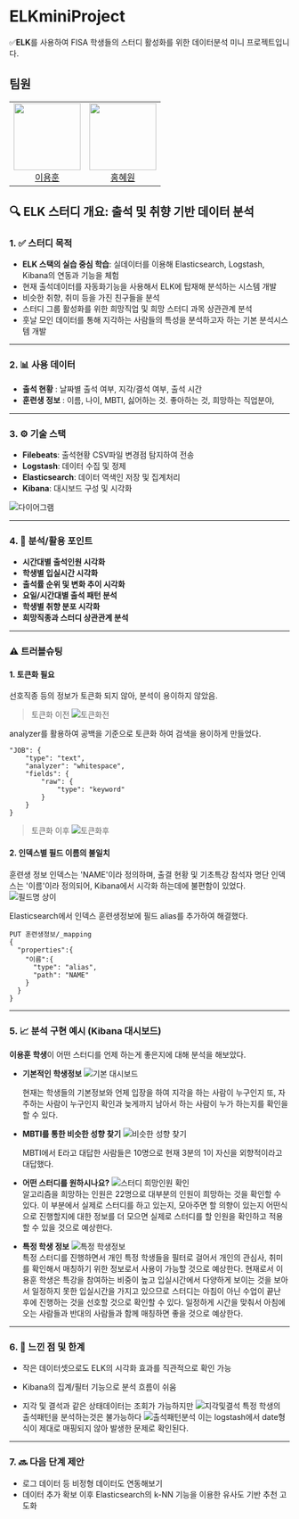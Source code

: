 # ELKminiProject
✅**ELK**를 사용하여 FISA 학생들의 스터디 활성화를 위한 데이터분석 미니 프로젝트입니다.
## 팀원
<table>
  <tr>
    <td align="center">
      <img src="https://github.com/dldydgns.png" width="120" /><br/>
      <a href="https://github.com/dldydgns">이용훈</a>
    </td>
    <td align="center">
      <img src="https://github.com/hyewon8245.png" width="120" /><br/>
      <a href="https://github.com/hyewon8245">홍혜원</a>
    </td>
  </tr>
</table>

## 🔍 ELK 스터디 개요: 출석 및 취향 기반 데이터 분석

### 1. ✅ 스터디 목적

- **ELK 스택의 실습 중심 학습**: 실데이터를 이용해 Elasticsearch, Logstash, Kibana의 연동과 기능을 체험
- 현재 출석데이터를 자동화기능을 사용해서 ELK에 탑재해 분석하는 시스템 개발
- 비슷한 취향, 취미 등을 가진 친구들을 분석
- 스터디 그룹 활성화를 위한 희망직업 및 희망 스터디 과목 상관관계 분석
- 훗날 모인 데이터를 통해 지각하는 사람들의 특성을 분석하고자 하는 기본 분석시스템 개발

---

### 2. 📊 사용 데이터

- **출석 현황** :  날짜별 출석 여부, 지각/결석 여부, 출석 시간
- **훈련생 정보** : 이름, 나이, MBTI, 싫어하는 것. 좋아하는 것, 희망하는 직업분야,

---

### 3. ⚙️ 기술 스택

- **Filebeats**: 출석현황 CSV파일 변경점 탐지하여 전송
- **Logstash**: 데이터 수집 및 정제
- **Elasticsearch**: 데이터 역색인 저장 및 집계처리
- **Kibana**: 대시보드 구성 및 시각화

![다이어그램](./캡처/다이어그램.png)

---

### 4. 🧠 분석/활용 포인트

- **시간대별 출석인원 시각화**
- **학생별 입실시간 시각화**
- **출석률 순위 및 변화 추이 시각화**
- **요일/시간대별 출석 패턴 분석**
- **학생별 취향 분포 시각화**
- **희망직종과 스터디 상관관계 분석**

---

### ⚠️ 트러블슈팅

#### 1. 토큰화 필요
선호직종 등의 정보가 토큰화 되지 않아, 분석이 용이하지 않았음.

> 토큰화 이전
> ![토큰화전](./캡처/토큰화전.png)

analyzer를 활용하여 공백을 기준으로 토큰화 하여 검색을 용이하게 만들었다.

```
"JOB": {
    "type": "text",
    "analyzer": "whitespace",
    "fields": {
        "raw": {
            "type": "keyword"
        }
    }
}
```
> 토큰화 이후
> ![토큰화후](./캡처/토큰화후.png)

#### 2. 인덱스별 필드 이름의 불일치

훈련생 정보 인덱스는 'NAME'이라 정의하며, 출결 현황 및 기초특강 참석자 명단 인덱스는 '이름'이라 정의되어, Kibana에서 시각화 하는데에 불편함이 있었다.
![필드명 상이](./캡처/필드명상이.jpeg)


Elasticsearch에서 인덱스 훈련생정보에 필드 alias를 추가하여 해결했다.
```
PUT 훈련생정보/_mapping
{
  "properties":{
    "이름":{
      "type": "alias",
      "path": "NAME"
    }
  }
}
```

---

### 5. 📈 분석 구현 예시 (Kibana 대시보드)
**이용훈 학생**이 어떤 스터디를 언제 하는게 좋은지에 대해 분석을 해보았다.
- **기본적인 학생정보**
![기본 대시보드](<./캡처/기본 대시보드.jpeg>)<aside>현재는 학생들의 기본정보와 언제 입장을 하여 지각을 하는 사람이 누구인지 또, 자주하는 사람이 누구인지 확인과 늦게까지 남아서 하는 사람이 누가 하는지를 확인을 할 수 있다.</aside>

- **MBTI를 통한 비슷한 성향 찾기**
![비슷한 성향 찾기](<./캡처/비슷한 성향 찾기.png>)<aside>
MBTI에서 E라고 대답한 사람들은 10명으로 현재 3분의 1이 자신을 외향적이라고 대답했다.  
</aside>

- **어떤 스터디를 원하시나요?**
![스터디 희망인원 확인](</캡처/스터디 희망인원 확인.png>)<aside>
알고리즘을 희망하는 인원은 22명으로 대부분의 인원이 희망하는 것을 확인할 수 있다. 이 부분에서 실제로 스터디를 하고 있는지, 모아주면 할 의향이 있는지 어떤식으로 진행할지에 대한 정보를 더 모으면 실제로 스터디를 할 인원을 확인하고 적용할 수 있을 것으로 예상한다.
</aside>

- **특정 학생 정보**
![특정 학생정보](./캡처/특정학생정보.jpeg)<aside>
특정 스터디를 진행하면서 개인 특정 학생들을 필터로 걸어서 개인의 관심사, 취미를 확인해서 매칭하기 위한 정보로서 사용이 가능할 것으로 예상한다. 현재로서 이용훈 학생은 특강을 참여하는 비중이 높고 입실시간에서 다양하게 보이는 것을 보아서 일정하지 못한 입실시간을 가지고 있으므로 스터디는 아침이 아닌 수업이 끝난 후에 진행하는 것을 선호할 것으로 확인할 수 있다. 일정하게 시간을 맞춰서 아침에 오는 사람들과 반대의 사람들과 함께 매칭하면 좋을 것으로 예상한다.
</aside>


---

### 6. 🔄 느낀 점 및 한계

- 작은 데이터셋으로도 ELK의 시각화 효과를 직관적으로 확인 가능
- Kibana의 집계/필터 기능으로 분석 흐름이 쉬움
  
- 지각 및 결석과 같은 상태데이터는 조회가 가능하지만
  ![지각및결석](./캡처/지각및결석.png)
  특정 학생의 출석패턴을 분석하는것은 불가능하다
  ![출석패턴분석](./캡처/출석패턴%20분석.png)
  이는 logstash에서 date형식이 제대로 매핑되지 않아 발생한 문제로 확인된다.

---

### 7. 🔜 다음 단계 제안

- 로그 데이터 등 비정형 데이터도 연동해보기
- 데이터 추가 확보 이후 Elasticsearch의 k-NN 기능을 이용한 유사도 기반 추천 고도화
